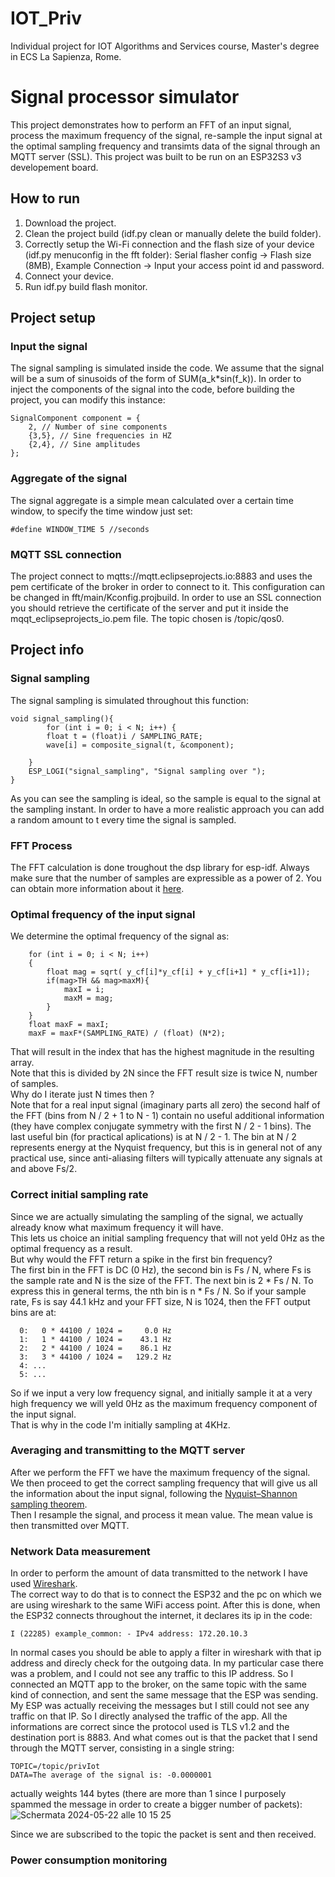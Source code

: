 # IOT_Priv
Individual project for IOT Algorithms and Services course, Master's degree in ECS La Sapienza, Rome.

# Signal processor simulator 

This project demonstrates how to perform an FFT of an input signal, process the maximum frequency of the signal, re-sample the input signal at the optimal sampling frequency and transimts data of the signal through an MQTT server (SSL). This project was built to be run on an ESP32S3 v3 developement board.

## How to run

1. Download the project.
2. Clean the project build (idf.py clean or manually delete the build folder).
3. Correctly setup the Wi-Fi connection and the flash size of your device (idf.py menuconfig in the fft folder): Serial flasher config -> Flash size (8MB), Example Connection -> Input your access point id and password.
4. Connect your device.
5. Run idf.py build flash monitor.

## Project setup

### Input the signal

The signal sampling is simulated inside the code.
We assume that the signal will be a sum of sinusoids of the form of SUM(a_k*sin(f_k)).
In order to inject the components of the signal into the code, before building the project, you can modify this instance:

```
SignalComponent component = {
    2, // Number of sine components
    {3,5}, // Sine frequencies in HZ
    {2,4}, // Sine amplitudes
};
```
### Aggregate of the signal
The signal aggregate is a simple mean calculated over a certain time window, to specify the time window just set:

```
#define WINDOW_TIME 5 //seconds
```

### MQTT SSL connection

The project connect to mqtts://mqtt.eclipseprojects.io:8883 and uses the pem certificate of the broker in order to connect to it.
This configuration can be changed in fft/main/Kconfig.projbuild.
In order to use an SSL connection you should retrieve the certificate of the server and put it inside the mqqt_eclipseprojects_io.pem file.
The topic chosen is /topic/qos0.

## Project info
### Signal sampling
The signal sampling is simulated throughout this function:

```
void signal_sampling(){
        for (int i = 0; i < N; i++) {
        float t = (float)i / SAMPLING_RATE;
        wave[i] = composite_signal(t, &component);
        
    }
    ESP_LOGI("signal_sampling", "Signal sampling over ");
}

```
As you can see the sampling is ideal, so the sample is equal to the signal at the sampling instant.
In order to have a more realistic approach you can add a random amount to t every time the signal is sampled.

### FFT Process
The FFT calculation is done troughout the dsp library for esp-idf.
Always make sure that the number of samples are expressible as a power of 2.
You can obtain more information about it [here](https://github.com/espressif/esp-dsp).

### Optimal frequency of the input signal

We determine the optimal frequency of the signal as:
```
    for (int i = 0; i < N; i++) 
    {
        float mag = sqrt( y_cf[i]*y_cf[i] + y_cf[i+1] * y_cf[i+1]);
        if(mag>TH && mag>maxM){
            maxI = i;
            maxM = mag;
        }
    }
    float maxF = maxI;
    maxF = maxF*(SAMPLING_RATE) / (float) (N*2);

```
That will result in the index that has the highest magnitude in the resulting array.<br>
Note that this is divided by 2N since the FFT result size is twice N, number of samples.<br>
Why do I iterate just N times then ?<br>
Note that for a real input signal (imaginary parts all zero) the second half of the FFT (bins from N / 2 + 1 to N - 1) contain no useful additional information (they have complex conjugate symmetry with the first N / 2 - 1 bins). The last useful bin (for practical aplications) is at N / 2 - 1. The bin at N / 2 represents energy at the Nyquist frequency, but this is in general not of any practical use, since anti-aliasing filters will typically attenuate any signals at and above Fs/2.<br>

### Correct initial sampling rate

Since we are actually simulating the sampling of the signal, we actually already know what maximum frequency it will have.<br>
This lets us choice an initial sampling frequency that will not yeld 0Hz as the optimal frequency as a result.<br>
But why would the FFT return a spike in the first bin frequency?<br>
The first bin in the FFT is DC (0 Hz), the second bin is Fs / N, where Fs is the sample rate and N is the size of the FFT. The next bin is 2 * Fs / N. To express this in general terms, the nth bin is n * Fs / N.
So if your sample rate, Fs is say 44.1 kHz and your FFT size, N is 1024, then the FFT output bins are at:
```
  0:   0 * 44100 / 1024 =     0.0 Hz
  1:   1 * 44100 / 1024 =    43.1 Hz
  2:   2 * 44100 / 1024 =    86.1 Hz
  3:   3 * 44100 / 1024 =   129.2 Hz
  4: ...
  5: ...
```
So if we input a very low frequency signal, and initially sample it at a very high frequency we will yeld 0Hz as the maximum frequency component of the input signal.<br>
That is why in the code I'm initially sampling at 4KHz.

### Averaging and transmitting to the MQTT server
After we perform the FFT we have the maximum frequency of the signal. We then proceed to get the correct sampling frequency that will give us all the information about the input signal, following the [Nyquist–Shannon sampling theorem](https://en.wikipedia.org/wiki/Nyquist%E2%80%93Shannon_sampling_theorem).<br>
Then I resample the signal, and process it mean value.
The mean value is then transmitted over MQTT.

### Network Data measurement
In order to perform the amount of data transmitted to the network I have used [Wireshark](https://www.wireshark.org/download.html).<br>
The correct way to do that is to connect the ESP32 and the pc on which we are using wireshark to the same WiFi access point.
After this is done, when the ESP32 connects throughout the internet, it declares its ip in the code:
```
I (22285) example_common: - IPv4 address: 172.20.10.3
```
In normal cases you should be able to apply a filter in wireshark with that ip address and direcly check for the outgoing data.
In my particular case there was a problem, and I could not see any traffic to this IP address.
So I connected an MQTT app to the broker, on the same topic with the same kind of connection, and sent the same message that the ESP was sending.
My ESP was actually receiving the messages but I still could not see any traffic on that IP.
So I directly analysed the traffic of the app. All the informations are correct since the protocol used is TLS v1.2 and the destination port is 8883.
And what comes out is that the packet that I send through the MQTT server, consisting in a single string:
```
TOPIC=/topic/privIot
DATA=The average of the signal is: -0.0000001
```
actually weights 144 bytes (there are more than 1 since I purposely spammed the message in order to create a bigger number of packets): <br>
![Schermata 2024-05-22 alle 10 15 25](https://github.com/SuperM22/IOT_Priv/assets/62383917/06c57a0d-f127-4b06-abfc-8dbea3bfadc9) <br>

Since we are subscribed to the topic the packet is sent and then received.

### Power consumption monitoring

